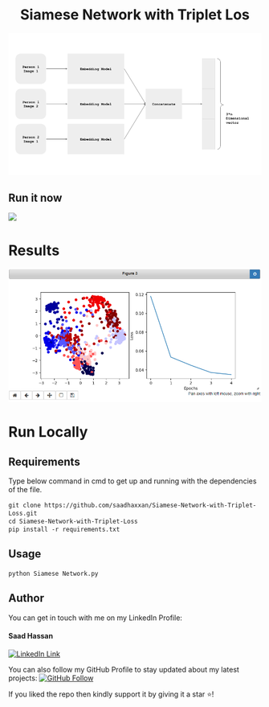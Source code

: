 <h1 align="center">Siamese Network with Triplet Los</h1>

<a href="#">
  <div align="center">
    <img src="assets/siamese.png" width='700'/>
  </div>
</a>

## Run it now

<a href="https://colab.research.google.com/drive/1g9sez2_UQh64O4QC78UrXECw-ypieAV_?usp=sharing" target="_parent">
    <img src="https://colab.research.google.com/assets/colab-badge.svg"/>
</a>

# Results
<a href="#">
  <div align="center">
    <img src="images/screenshot.png" width='700'/>
  </div>
</a>

# Run Locally

## Requirements
Type below command in cmd to get up and running with the dependencies of the file.
```
git clone https://github.com/saadhaxxan/Siamese-Network-with-Triplet-Loss.git
cd Siamese-Network-with-Triplet-Loss
pip install -r requirements.txt
```
## Usage
```
python Siamese Network.py
```




## Author
You can get in touch with me on my LinkedIn Profile:

#### Saad Hassan
[![LinkedIn Link](https://img.shields.io/badge/Connect-saadhaxxan-blue.svg?logo=linkedin&longCache=true&style=social&label=Connect
)](https://www.linkedin.com/in/saadhaxxan)

You can also follow my GitHub Profile to stay updated about my latest projects: [![GitHub Follow](https://img.shields.io/badge/Connect-saadhaxxan-blue.svg?logo=Github&longCache=true&style=social&label=Follow)](https://github.com/saadhaxxan)

If you liked the repo then kindly support it by giving it a star ⭐!
